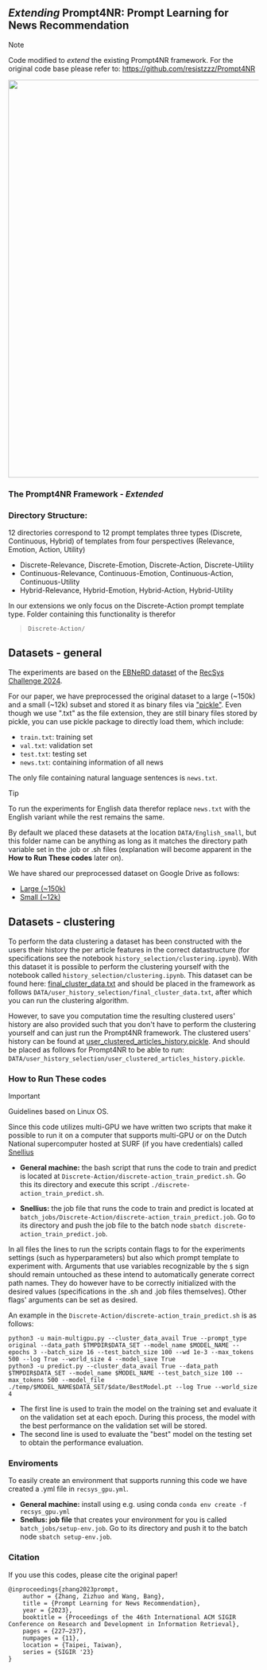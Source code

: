 ## *Extending* Prompt4NR: Prompt Learning for News Recommendation
> [!NOTE]
> Code modified to *extend* the existing Prompt4NR framework. For the original code base please refer to: 
<a href="https://github.com/resistzzz/Prompt4NR" target="_blank" rel="noopener noreferrer">https://github.com/resistzzz/Prompt4NR</a>



<p align='center'>
<img src="https://github.com/resistzzz/Prompt4NR/blob/main/Imgs/Prompt4NR.png" width='800'/>
</p>


### The Prompt4NR Framework - *Extended*

### Directory Structure: 
12 directories correspond to 12 prompt templates three types (Discrete, Continuous, Hybrid) of templates from four perspectives (Relevance, Emotion, Action, Utility)
- Discrete-Relevance, Discrete-Emotion, Discrete-Action, Discrete-Utility
- Continuous-Relevance, Continuous-Emotion, Continuous-Action, Continuous-Utility
- Hybrid-Relevance, Hybrid-Emotion, Hybrid-Action, Hybrid-Utility

In our extensions we only focus on the Discrete-Action prompt template type. Folder containing this functionality is therefor 
> ```Discrete-Action/```

## Datasets - general
The experiments are based on the <a href="https://recsys.eb.dk/dataset/" target="_blank" rel="noopener noreferrer">EBNeRD dataset</a> of the <a href="https://www.recsyschallenge.com/2024/" target="_blank" rel="noopener noreferrer">RecSys Challenge 2024</a>.

For our paper, we have preprocessed the original dataset to a large (~150k) and a small (~12k) subset and stored it as binary files via <a href="https://docs.python.org/3/library/pickle.html" target="_blank" rel="noopener noreferrer">"pickle"</a>. Even though we use ".txt" as the file extension, they are still binary files stored by pickle, you can use pickle package to directly load them, which include:

- ```train.txt```: training set
- ```val.txt```: validation set
- ```test.txt```: testing set
- ```news.txt```: containing information of all news

The only file containing natural language sentences is ```news.txt```.

> [!TIP]
> To run the experiments for English data therefor replace ```news.txt``` with the English variant while the rest remains the same. 

By default we placed these datasets at the location ```DATA/English_small```, but this folder name can be anything as long as it matches the directory path variable set in the .job or .sh files (explanation will become apparent in the **How to Run These codes** later on). 

We have shared our preprocessed dataset on Google Drive as follows: 

* <a href="https://drive.google.com/drive/folders/1QTA_LylrtF3RnOgO9JDUIKkLZG33FBAR?usp=sharing" target="_blank" rel="noopener noreferrer">Large (~150k)</a>
* <a href="https://drive.google.com/drive/folders/1Gde-KkJc0szwSIXS6y3IfBxbyzY0yjnh?usp=sharing" target="_blank" rel="noopener noreferrer">Small (~12k)</a>

## Datasets - clustering
To perform the data clustering a dataset has been constructed with the users their history the per article features in the correct datastructure (for specifications see the notebook ```history_selection/clustering.ipynb```). With this dataset it is possible to perform the clustering yourself with the notebook called ```history_selection/clustering.ipynb```. This dataset can be found here: <a href="https://drive.google.com/file/d/1iiO71WqTiiaIyA6UE6q0351fM_TYb9Bs/view?usp=sharing">final_cluster_data.txt</a> and should be placed in the framework as follows ```DATA/user_history_selection/final_cluster_data.txt```, after which you can run the clustering algorithm.

However, to save you computation time the resulting clustered users' history are also provided such that you don't have to perform the clustering yourself and can just run the Prompt4NR framework. The clustered users' history can be found at <a href="https://drive.google.com/file/d/1FfyuF5qfj85PUleSNYM_SHKLSgl_iZyy/view?usp=sharing">user_clustered_articles_history.pickle</a>. And should be placed as follows for Prompt4NR to be able to run:  ```DATA/user_history_selection/user_clustered_articles_history.pickle```.

### How to Run These codes
> [!IMPORTANT]
> Guidelines based on Linux OS.

Since this code utilizes multi-GPU we have written two scripts that make it possible to run it on a computer that supports
multi-GPU or on the Dutch National supercomputer hosted at SURF (if you have credentials) called <a href="https://uvadlc-notebooks.readthedocs.io/en/latest/tutorial_notebooks/tutorial1/Lisa_Cluster.html" target="_blank" rel="noopener noreferrer">Snellius</a>

* **General machine:** the bash script that runs the code to train and predict is located at ```Discrete-Action/discrete-action_train_predict.sh```. Go this its directory and execute this script ```./discrete-action_train_predict.sh```.

* **Snellius:** the job file that runs the code to train and predict is located at ```batch_jobs/Discrete-Action/discrete-action_train_predict.job```. Go to its directory and push the job file to the batch node ```sbatch discrete-action_train_predict.job```.

In all files the lines to run the scripts contain flags to for the experiments settings (such as hyperparameters) but also which prompt template to experiment with. Arguments that use variables recognizable by the ```$``` sign should remain untouched as these intend to automatically generate correct path names. They do however have to be correctly initialized with the desired values (specifications in the .sh and .job files themselves). Other flags' arguments can be set as desired.

An example in the ```Discrete-Action/discrete-action_train_predict.sh``` is as follows:
```
python3 -u main-multigpu.py --cluster_data_avail True --prompt_type original --data_path $TMPDIR$DATA_SET --model_name $MODEL_NAME --epochs 3 --batch_size 16 --test_batch_size 100 --wd 1e-3 --max_tokens 500 --log True --world_size 4 --model_save True
python3 -u predict.py --cluster_data_avail True --data_path $TMPDIR$DATA_SET --model_name $MODEL_NAME --test_batch_size 100 --max_tokens 500 --model_file ./temp/$MODEL_NAME$DATA_SET/$date/BestModel.pt --log True --world_size 4
```
- The first line is used to train the model on the training set and evaluate it on the validation set at each epoch. During this process, the model with the best performance on the validation set will be stored.
- The second line is used to evaluate the "best" model on the testing set to obtain the performance evaluation.


### Enviroments
To easily create an environment that supports running this code we have created a .yml file in ```recsys_gpu.yml```.

* **General machine:** install using e.g. using conda ```conda env create -f recsys_gpu.yml```
* **Snellus: job file** that creates your environment for you is called ```batch_jobs/setup-env.job```. Go to its directory and push it to the batch node ```sbatch setup-env.job```. 

### Citation
If you use this codes, please cite the original paper!
```
@inproceedings{zhang2023prompt,
    author = {Zhang, Zizhuo and Wang, Bang},
    title = {Prompt Learning for News Recommendation},
    year = {2023},
    booktitle = {Proceedings of the 46th International ACM SIGIR Conference on Research and Development in Information Retrieval},
    pages = {227–237},
    numpages = {11},
    location = {Taipei, Taiwan},
    series = {SIGIR '23}
}
```
